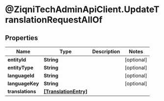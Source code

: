 # @ZiqniTechAdminApiClient.UpdateTranslationRequestAllOf

## Properties

Name | Type | Description | Notes
------------ | ------------- | ------------- | -------------
**entityId** | **String** |  | [optional] 
**entityType** | **String** |  | [optional] 
**languageId** | **String** |  | [optional] 
**languageKey** | **String** |  | [optional] 
**translations** | [**[TranslationEntry]**](TranslationEntry.md) |  | 


